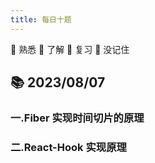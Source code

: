 ```yaml
---
title: 每日十题
---
```


🧡 熟悉
💛 了解
💚 复习
💙 没记住

## 📚 2023/08/07

### 一.Fiber 实现时间切片的原理

### 二.React-Hook 实现原理
